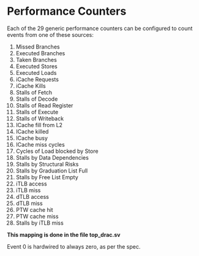 # Performance Counters

Each of the 29 generic performance counters can be configured to count events from one of these sources:

1. Missed Branches
2. Executed Branches
3. Taken Branches
4. Executed Stores
5. Executed Loads
6. iCache Requests
7. iCache Kills
8. Stalls of Fetch
9. Stalls of Decode
10. Stalls of Read Register
11. Stalls of Execute
12. Stalls of Writeback
13. ICache fill from L2
14. ICache killed 
15. ICache busy
16. ICache miss cycles
17. Cycles of Load blocked by Store
18. Stalls by Data Dependencies
19. Stalls by Structural Risks
20. Stalls by Graduation List Full
21. Stalls by Free List Empty
22. iTLB access
23. iTLB miss
24. dTLB access
25. dTLB miss
26. PTW cache hit
27. PTW cache miss
28. Stalls by iTLB miss

**This mapping is done in the file top_drac.sv**

Event 0 is hardwired to always zero, as per the spec.
